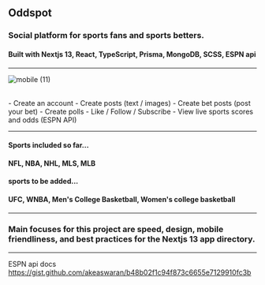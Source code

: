 ## Oddspot
### Social platform for sports fans and sports betters.
#### Built with Nextjs 13, React, TypeScript, Prisma, MongoDB, SCSS, ESPN api
<hr />

![mobile (11)](https://user-images.githubusercontent.com/84540947/235290179-9b963ed5-1543-4dc4-8480-bbf88db50c56.png)

<br />
- Create an account
- Create posts (text / images)
- Create bet posts (post your bet)
- Create polls
- Like / Follow / Subscribe
- View live sports scores and odds (ESPN API)

<hr />

#### Sports included so far...
 #### NFL, NBA, NHL, MLS, MLB 

#### sports to be added...
 #### UFC, WNBA, Men's College Basketball, Women's college basketball

<hr />


### Main focuses for this project are speed, design, mobile friendliness, and best practices for the Nextjs 13 app directory. 

<hr />

ESPN api docs 
https://gist.github.com/akeaswaran/b48b02f1c94f873c6655e7129910fc3b
